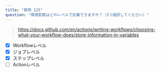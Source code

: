 ```yaml
---
title: "質問 125"
question: "環境変数はどのレベルで定義できますか？（3つ選択してください）"
---
```


> https://docs.github.com/en/actions/writing-workflows/choosing-what-your-workflow-does/store-information-in-variables
- [x] Workflowレベル
- [x] ジョブレベル
- [x] ステップレベル
- [ ] Actionレベル